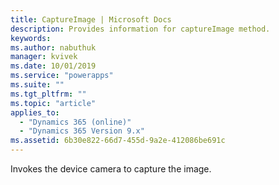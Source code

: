 ```yaml
---
title: CaptureImage | Microsoft Docs
description: Provides information for captureImage method.
keywords:
ms.author: nabuthuk
manager: kvivek
ms.date: 10/01/2019
ms.service: "powerapps"
ms.suite: ""
ms.tgt_pltfrm: ""
ms.topic: "article"
applies_to: 
  - "Dynamics 365 (online)"
  - "Dynamics 365 Version 9.x"
ms.assetid: 6b30e822-66d7-455d-9a2e-412086be691c
---
```


Invokes the device camera to capture the image.
